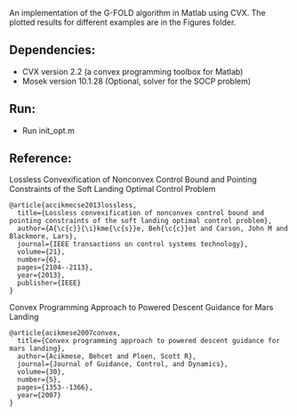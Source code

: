 An implementation of the G-FOLD algorithm in Matlab using CVX. The plotted results for different examples are in the Figures folder.

## Dependencies:
- CVX version 2.2 (a convex programming toolbox for Matlab)
- Mosek version 10.1.28 (Optional, solver for the SOCP problem) 

## Run:
- Run init_opt.m

## Reference:

Lossless Convexification of Nonconvex Control Bound and Pointing Constraints of the Soft Landing Optimal Control Problem

```
@article{accikmecse2013lossless,
  title={Lossless convexification of nonconvex control bound and pointing constraints of the soft landing optimal control problem},
  author={A{\c{c}}{\i}kme{\c{s}}e, Beh{\c{c}}et and Carson, John M and Blackmore, Lars},
  journal={IEEE transactions on control systems technology},
  volume={21},
  number={6},
  pages={2104--2113},
  year={2013},
  publisher={IEEE}
}
```

Convex Programming Approach to Powered Descent Guidance for Mars Landing
``` 
@article{acikmese2007convex,
  title={Convex programming approach to powered descent guidance for mars landing},
  author={Acikmese, Behcet and Ploen, Scott R},
  journal={Journal of Guidance, Control, and Dynamics},
  volume={30},
  number={5},
  pages={1353--1366},
  year={2007}
}
```

